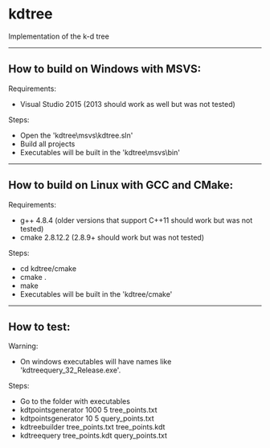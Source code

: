 # kdtree
Implementation of the k-d tree

-------------------------------------------------------------------------------
How to build on Windows with MSVS:
-------------------------------------------------------------------------------

Requirements:
- Visual Studio 2015 (2013 should work as well but was not tested)

Steps:
- Open the 'kdtree\msvs\kdtree.sln'
- Build all projects
- Executables will be built in the 'kdtree\msvs\bin\'

-------------------------------------------------------------------------------
How to build on Linux with GCC and CMake:
-------------------------------------------------------------------------------

Requirements:
- g++ 4.8.4 (older versions that support C++11 should work but was not tested)
- cmake 2.8.12.2 (2.8.9+ should work but was not tested)

Steps:
- cd kdtree/cmake
- cmake .
- make
- Executables will be built in the 'kdtree/cmake'

-------------------------------------------------------------------------------
How to test:
-------------------------------------------------------------------------------
Warning: 
- On windows executables will have names like 'kdtreequery_32_Release.exe'.

Steps:
- Go to the folder with executables
- kdtpointsgenerator 1000 5 tree_points.txt
- kdtpointsgenerator 10 5 query_points.txt
- kdtreebuilder tree_points.txt tree_points.kdt
- kdtreequery tree_points.kdt query_points.txt